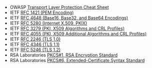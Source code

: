 *   OWASP [Transport Layer Protection Cheat Sheet](/index.php/Transport_Layer_Protection_Cheat_Sheet "Transport Layer Protection Cheat Sheet")
*   IETF [RFC 1421 (PEM Encoding)](http://www.ietf.org/rfc/rfc1421.txt)
*   IETF [RFC 4648 (Base16, Base32, and Base64 Encodings)](http://www.ietf.org/rfc/rfc4648.txt)
*   IETF [RFC 5280 (Internet X.509, PKIX)](http://www.ietf.org/rfc/rfc5280.txt)
*   IETF [RFC 3279 (PKI, X509 Algorithms and CRL Profiles)](http://www.ietf.org/rfc/rfc3279.txt)
*   IETF [RFC 4055 (PKI, X509 Additional Algorithms and CRL Profiles)](http://www.ietf.org/rfc/rfc4055.txt)
*   IETF [RFC 2246 (TLS 1.0)](http://www.ietf.org/rfc/rfc2246.txt)
*   IETF [RFC 4346 (TLS 1.1)](http://www.ietf.org/rfc/rfc4346.txt)
*   IETF [RFC 5246 (TLS 1.2)](http://www.ietf.org/rfc/rfc5246.txt)
*   RSA Laboratories [PKCS#1, RSA Encryption Standard](http://www.rsa.com/rsalabs/node.asp?id=2125)
*   RSA Laboratories [PKCS#6, Extended-Certificate Syntax Standard](http://www.rsa.com/rsalabs/node.asp?id=2128)
